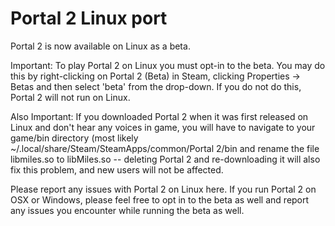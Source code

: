Portal 2 Linux port
=======

Portal 2 is now available on Linux as a beta.

Important: To play Portal 2 on Linux you must opt-in to the beta. You may do this by right-clicking on Portal 2 (Beta) in Steam, clicking Properties -> Betas and then select 'beta' from the drop-down. If you do not do this, Portal 2 will not run on Linux.

Also Important: If you downloaded Portal 2 when it was first released on Linux and don't hear any voices in game, you will have to navigate to your game/bin directory (most likely ~/.local/share/Steam/SteamApps/common/Portal 2/bin and rename the file libmiles.so to libMiles.so -- deleting Portal 2 and re-downloading it will also fix this problem, and new users will not be affected.

Please report any issues with Portal 2 on Linux here. If you run Portal 2 on OSX or Windows, please feel free to opt in to the beta as well and report any issues you encounter while running the beta as well.
